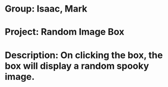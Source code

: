 # Group: Isaac, Mark
# Project: Random Image Box
# Description: On clicking the box, the box will display a random spooky image.
